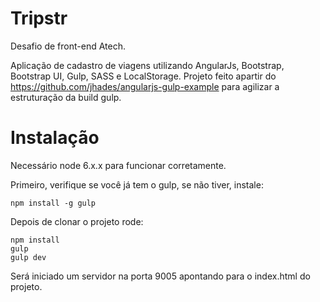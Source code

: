 Tripstr
=================

Desafio de front-end Atech.

Aplicação de cadastro de viagens utilizando AngularJs, Bootstrap, Bootstrap UI, Gulp, SASS e LocalStorage. 
Projeto feito apartir do https://github.com/jhades/angularjs-gulp-example para agilizar a estruturação da build gulp.

# Instalação

Necessário node 6.x.x para funcionar corretamente.

Primeiro, verifique se você já tem o gulp, se não tiver, instale:

    npm install -g gulp

Depois de clonar o projeto rode:

    npm install
    gulp
    gulp dev

Será iniciado um servidor na porta 9005 apontando para o index.html do projeto.



